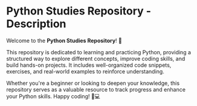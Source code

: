 # Python Studies Repository - Description

Welcome to the **Python Studies Repository**! 🚀  

This repository is dedicated to learning and practicing Python, providing a structured way to explore different concepts, improve coding skills, and build hands-on projects. It includes well-organized code snippets, exercises, and real-world examples to reinforce understanding.

Whether you're a beginner or looking to deepen your knowledge, this repository serves as a valuable resource to track progress and enhance your Python skills. Happy coding! 🐍💻
